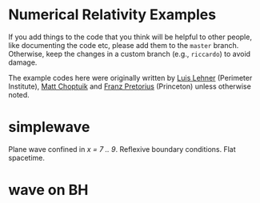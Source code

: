Numerical Relativity Examples
================

If you add things to the code that you think will be helpful to other people, like documenting the code etc, please add them to the `master` branch. Otherwise, keep the changes in a custom branch (e.g., `riccardo`) to avoid damage.

The example codes here were originally written by [Luis Lehner](https://www.perimeterinstitute.ca/people/luis-lehner) (Perimeter Institute), [Matt Choptuik](http://laplace.physics.ubc.ca/People/matt/) and [Franz Pretorius](http://physics.princeton.edu/~fpretori/) (Princeton) unless otherwise noted.



# simplewave

Plane wave confined in *x = 7 .. 9*. Reflexive boundary conditions. Flat spacetime.

# wave on BH
